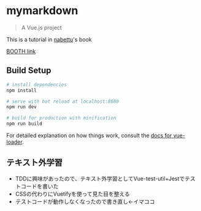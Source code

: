 # mymarkdown

> A Vue.js project

This is a tutorial in [nabettu](https://github.com/nabettu)'s book

[BOOTH link](https://booth.pm/ja/items/829853)

## Build Setup

``` bash
# install dependencies
npm install

# serve with hot reload at localhost:8080
npm run dev

# build for production with minification
npm run build
```

For detailed explanation on how things work, consult the [docs for vue-loader](http://vuejs.github.io/vue-loader).

## テキスト外学習
- TDDに興味があったので、テキスト外学習としてVue-test-util+Jestでテストコードを書いた
- CSSの代わりにVuetifyを使って見た目を整える
- テストコードが動作しなくなったので書き直し←イマココ
